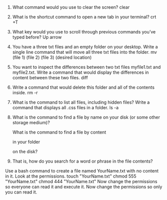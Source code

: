 1. What command would you use to clear the screen?
    clear
2. What is the shortcut command to open a new tab in your terminal?
    crt +T
3. What key would you use to scroll through previous commands you’ve typed before?
    Up arrow 
4. You have a three txt files and an empty folder on your desktop. Write a single line command that will move all three txt files into the folder.
    mv (file 1) (file 2) (file 3) (desired location)
5. You want to inspect the differences between two txt files myfile1.txt and myfile2.txt. Write a command that would display the differences in content between these two files.
    diff
6. Write a command that would delete this folder and all of the contents inside.
    rm -r
7. What is the command to list all files, including hidden files? Write a command that displays all .css files in a folder.
    ls -a
8. What is the command to find a file by name on your disk (or some other storage medium)?

    What is the command to find a file by content 

    in your folder 

    on the disk?
9. That is, how do you search for a word or phrase in the file contents?

Use a bash command to create a file named YourName.txt with no content in it. Look at the permissions.
    touch "YourName.txt"
    chmod 555 "YourName.txt"
    chmod 444 "YourName.txt"
Now change the permissions so everyone can read it and execute it.
Now change the permissions so only you can read it.
